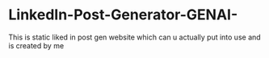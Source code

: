 # LinkedIn-Post-Generator-GENAI-
This is static liked in post gen website which can u actually put into use and is created by me
